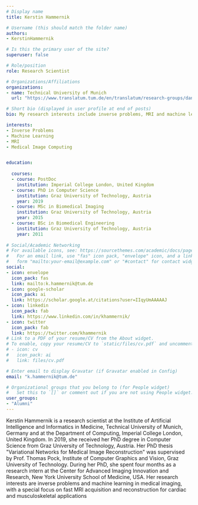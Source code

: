 ```yaml
---
# Display name
title: Kerstin Hammernik

# Username (this should match the folder name)
authors:
- KerstinHammernik

# Is this the primary user of the site?
superuser: false

# Role/position
role: Research Scientist

# Organizations/Affiliations
organizations:
- name: Technical University of Munich
  url: "https://www.translatum.tum.de/en/translatum/research-groups/daniel-rueckert-ai-in-healthcare-and-medicine/"

# Short bio (displayed in user profile at end of posts)
bio: My research interests include inverse problems, MRI and machine learning

interests:
- Inverse Problems
- Machine Learning
- MRI
- Medical Image Computing


education:
  
  courses:
  - course: PostDoc
    institution: Imperial College London, United Kingdom
  - course: PhD in Computer Science
    institution: Graz University of Technology, Austria
    year: 2019
  - course: MSc in Biomedical Imaging
    institution: Graz University of Technology, Austria
    year: 2015
  - course: BSc in Biomedical Engineering
    institution: Graz University of Technology, Austria
    year: 2011
  
# Social/Academic Networking
# For available icons, see: https://sourcethemes.com/academic/docs/page-builder/#icons
#   For an email link, use "fas" icon pack, "envelope" icon, and a link in the
#   form "mailto:your-email@example.com" or "#contact" for contact widget.
social:
- icon: envelope
  icon_pack: fas
  link: mailto:k.hammernik@tum.de
- icon: google-scholar
  icon_pack: ai
  link: https://scholar.google.at/citations?user=IIqyUmAAAAAJ
- icon: linkedin
  icon_pack: fab
  link: https://www.linkedin.com/in/khammernik/
- icon: twitter
  icon_pack: fab
  link: https://twitter.com/khammernik
# Link to a PDF of your resume/CV from the About widget.
# To enable, copy your resume/CV to `static/files/cv.pdf` and uncomment the lines below.
# - icon: cv
#   icon_pack: ai
#   link: files/cv.pdf

# Enter email to display Gravatar (if Gravatar enabled in Config)
email: "k.hammernik@tum.de"

# Organizational groups that you belong to (for People widget)
#   Set this to `[]` or comment out if you are not using People widget.
user_groups:
- "Alumni"
---
```


Kerstin Hammernik is a research scientist at the Institute of Artificial Intelligence and Informatics in Medicine, Technical University of Munich, Germany and at the Department of Computing, Imperial College London, United Kingdom. In 2019, she received her PhD degree in Computer Science from Graz University of Technology, Austria. Her PhD thesis "Variational Networks for Medical Image Reconstruction" was supervised by Prof. Thomas Pock, Institute of Computer Graphics and Vision, Graz University of Technology. During her PhD, she spent four months as a research intern at the Center for Advanced Imaging Innovation and Research, New York University School of Medicine, USA. Her research interests are inverse problems and machine learning in medical imaging, with a special focus on fast MRI acquisition and reconstruction for cardiac and musculoskeletal applications